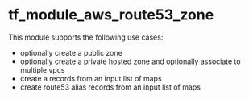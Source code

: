 # tf_module_aws_route53_zone

This module supports the following use cases:

* optionally create a public zone
* optionally create a private hosted zone and optionally associate to multiple vpcs
* create a records from an input list of maps
* create route53 alias records from an input list of maps

